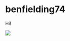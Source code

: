 

 <!-- <style>
.container {
  background-color: ivory;
    display: flex;
    flex-direction: column;
    justify-content: center;
    align-items: center;
    padding: 2rem;
  }
  .headings {
  font-family: Arial, Helvetica, sans-serif;
      font-size: 2rem;
      color: #27d8c0;
  }
  .copy {
  font-family: Arial, Helvetica, sans-serif; 
  color: #d8273f;
  }
  
</style> -->

<div class="container">
  <h1 class="headings">
    benfielding74
  </h1>
  <p class="copy">
    Hi!
  </p>
  <div>
     <img
    src="https://thumbs.gfycat.com/ChiefRemarkableBettong-size_restricted.gif"
    class="transparent"
  />
    <br />
   
  </div>
  <br />
 
</div>



